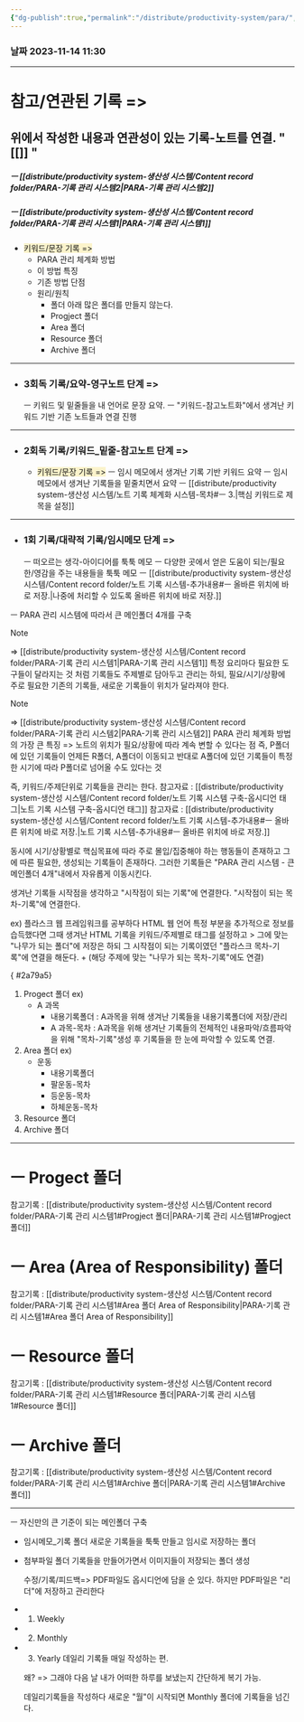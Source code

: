 ```yaml
---
{"dg-publish":true,"permalink":"/distribute/productivity-system/para/","tags":["생산성/시스템","배포"],"noteIcon":""}
---
```


### 날짜 2023-11-14 11:30


---
# 참고/연관된 기록 =>
위에서 작성한 내용과 연관성이 있는 기록-노트를 연결.
" [[]] "
- 

##### ㅡ [[distribute/productivity system-생산성 시스템/Content record folder/PARA-기록 관리 시스템2\|PARA-기록 관리 시스템2]]
##### ㅡ [[distribute/productivity system-생산성 시스템/Content record folder/PARA-기록 관리 시스템1\|PARA-기록 관리 시스템1]]
- <span style="background:rgba(240, 200, 0, 0.2)">키워드/문장 기록 =></span>
	- PARA 관리 체계화 방법
	- 이 방법 특징
	- 기존 방법 단점
	- 원리/원칙
		- 폴더 아래 많은 폴더를 만들지 않는다.
		- Progject 폴더
		- Area 폴더
		- Resource 폴더
		- Archive 폴더


-------------------------------
- ### 3회독 기록/요약-영구노트 단계 =>
	ㅡ 키워드 및 밑줄들을 내 언어로 문장 요약.
	ㅡ "키워드-참고노트화"에서 생겨난 키워드 기반 기존 노트들과 연결 진행



-----------------
- ### 2회독 기록/키워드_밑줄-참고노트 단계 =>
	- <span style="background:rgba(240, 200, 0, 0.2)">키워드/문장 기록 =></span>
	ㅡ 임시 메모에서 생겨난 기록 기반 키워드 요약
		ㅡ 임시메모에서 생겨난 기록들을 밑줄치면서 요약
	ㅡ [[distribute/productivity system-생산성 시스템/노트 기록 체계화 시스템-목차#ㅡ 3.\|핵심 키워드로 제목을 설정]]



---
- ### 1회 기록/대략적 기록/임시메모 단계 =>
	ㅡ 떠오르는 생각-아이디어를 툭툭 메모
	ㅡ 다양한 곳에서 얻은 도움이 되는/필요한/영감을 주는 내용들을 툭툭 메모
	ㅡ  [[distribute/productivity system-생산성 시스템/Content record folder/노트 기록 시스템-추가내용#ㅡ 올바른 위치에 바로 저장.\|나중에 처리할 수 있도록 올바른 위치에 바로 저장.]]



ㅡ PARA 관리 시스템에 따라서 큰 메인폴더 4개를 구축
> [!NOTE]
> => [[distribute/productivity system-생산성 시스템/Content record folder/PARA-기록 관리 시스템1\|PARA-기록 관리 시스템1]]
> 특정 요리마다 필요한 도구들이 달라지는 것 처럼 기록들도 주제별로 담아두고 관리는 하되, 필요/시기/상황에 주로 필요한 기존의 기록들, 새로운 기록들이 위치가 달라져야 한다.
	
> [!NOTE]
> => [[distribute/productivity system-생산성 시스템/Content record folder/PARA-기록 관리 시스템2\|PARA-기록 관리 시스템2]]
> PARA 관리 체계화 방법의 가장 큰 특징 =>
> 노트의 위치가 필요/상황에 따라 계속 변할 수 있다는 점
> 즉, P폴더에 있던 기록들이 언제든 R폴더, A폴더이 이동되고 반대로 A폴더에 있던 기록들이 특정한 시기에 따라 P폴더로 넘어올 수도 있다는 것
	
즉, 키워드/주제단위로 기록들을 관리는 한다. 
참고자료 : [[distribute/productivity system-생산성 시스템/Content record folder/노트 기록 시스템 구축-옵시디언 태그\|노트 기록 시스템 구축-옵시디언 태그]]
참고자료 : [[distribute/productivity system-생산성 시스템/Content record folder/노트 기록 시스템-추가내용#ㅡ 올바른 위치에 바로 저장.\|노트 기록 시스템-추가내용#ㅡ 올바른 위치에 바로 저장.]]
	
동시에 시기/상황별로 핵심목표에 따라 주로 몰입/집중해야 하는 행동들이 존재하고 그에 따른 필요한, 생성되는 기록들이 존재하다. 그러한 기록들은  "PARA 관리 시스템 - 큰 메인폴더 4개"내에서 자유롭게 이동시킨다.
	
생겨난 기록들 시작점을 생각하고 
"시작점이 되는 기록"에 연결한다.
"시작점이 되는 목차-기록"에 연결한다. 
	
ex) 플라스크 웹 프레임워크를 공부하다 HTML 웹 언어 특정 부분을 추가적으로 정보를 습득했다면 그때 생겨난 HTML 기록을 키워드/주제별로 태그를 설정하고 > 그에 맞는 "나무가 되는 폴더"에 저장은 하되 그 시작점이 되는 기록이였던 "플라스크 목차-기록"에 연결을 해둔다. + (해당 주제에 맞는 "나무가 되는 목차-기록"에도 연결)
	
{ #2a79a5}

1. Progect 폴더
	ex) 
	- A 과목
		- 내용기록폴더
		: A과목을 위해 생겨난 기록들을 내용기록폴더에 저장/관리
		- A 과목-목차
		: A과목을 위해 생겨난 기록들의 전체적인 내용파악/흐름파악을 위해 "목차-기록"생성 후 기록들을 한 눈에 파악할 수 있도록 연결.
2. Area 폴더
	ex)
	- 운동
		- 내용기록폴더
		- 팔운동-목차
		- 등운동-목차
		- 하체운동-목차
3. Resource 폴더
4. Archive 폴더


----
# ㅡ Progect 폴더
참고기록 : [[distribute/productivity system-생산성 시스템/Content record folder/PARA-기록 관리 시스템1#Progject 폴더\|PARA-기록 관리 시스템1#Progject 폴더]]

# ㅡ Area (Area of Responsibility) 폴더
참고기록 : [[distribute/productivity system-생산성 시스템/Content record folder/PARA-기록 관리 시스템1#Area 폴더 Area of Responsibility\|PARA-기록 관리 시스템1#Area 폴더 Area of Responsibility]]

# ㅡ Resource 폴더
참고기록 : [[distribute/productivity system-생산성 시스템/Content record folder/PARA-기록 관리 시스템1#Resource 폴더\|PARA-기록 관리 시스템1#Resource 폴더]]

# ㅡ Archive 폴더
참고기록 : [[distribute/productivity system-생산성 시스템/Content record folder/PARA-기록 관리 시스템1#Archive 폴더\|PARA-기록 관리 시스템1#Archive 폴더]]


---
ㅡ
자신만의 큰 기준이 되는 메인폴더 구축
	
- 임시메모_기록 폴더
	새로운 기록들을 툭툭 만들고 임시로 저장하는 폴더

- 첨부파일 폴더
	기록들을 만들어가면서 이미지들이 저장되는 폴더 생성
		
	수정/기록/피드백=>
	PDF파일도 옵시디언에 담을 순 있다. 하지만 PDF파일은 "리더"에 저장하고 관리한다
	
- 1. Weekly
- 2. Monthly
- 3. Yearly
	데일리 기록들 매일 작성하는 편.
		
	왜? =>
	그래야 다음 날 내가 어떠한 하루를 보냈는지 간단하게 복기 가능.
		
	데일리기록들을 작성하다 새로운 "월"이 시작되면 Monthly 폴더에 기록들을 넘긴다.
